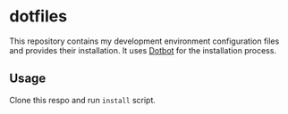 dotfiles
========

This repository contains my development environment configuration files and provides their installation. It uses [Dotbot][dotbot] for the installation process.

Usage
-----

Clone this respo and run `install` script.

[dotbot]: https://github.com/anishathalye/dotbot
